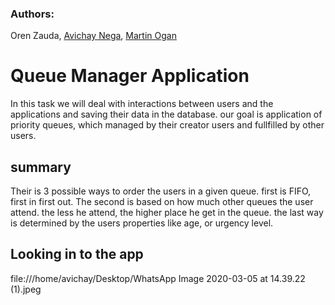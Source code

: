 ### Authors: 
Oren Zauda, [Avichay Nega](https://github.com/avichaynega), [Martin Ogan](https://github.com/Martinogan)

# Queue Manager Application

In this task we will deal with interactions between users and the applications and saving their data in the database.
our goal is application of priority queues, which managed by their creator users and fullfilled by other users.

## summary

Their is 3 possible ways to order the users in a given queue. first is FIFO, first in first out.
The second is based on how much other queues the user attend. the less he attend, the higher place he get in the queue.
the last way is determined by the users properties like age, or urgency level.


## Looking in to the app

file:///home/avichay/Desktop/WhatsApp Image 2020-03-05 at 14.39.22 (1).jpeg

